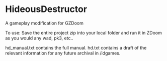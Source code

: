 # HideousDestructor
A gameplay modification for GZDoom

To use:
Save the entire project zip into your local folder and run it in ZDoom as you would any wad, pk3, etc..

hd_manual.txt contains the full manual.
hd.txt contains a draft of the relevant information for any future archival in /idgames.
